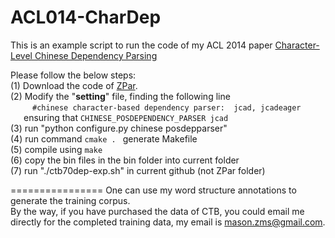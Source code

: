 ACL014-CharDep
================
This is an example script to run the code of my ACL 2014 paper [Character-Level Chinese Dependency Parsing](http://www.aclweb.org/anthology/P/P14/P14-1125.pdf)  


Please follow the below steps:  
(1) Download the code of [ZPar](https://github.com/zhangmeishan/ZPar).  
(2) Modify the "**setting**" file, finding the following line  
&ensp;&ensp;&ensp;&ensp;&ensp;`#chinese character-based dependency parser:	jcad, jcadeager`  
&ensp;&ensp;&ensp;ensuring that `CHINESE_POSDEPENDENCY_PARSER jcad`  
(3) run  "python configure.py chinese posdepparser"  
(4) run command `cmake . `  generate Makefile  
(5) compile using `make `    
(6) copy the bin files in the bin folder into current folder  
(7) run "./ctb70dep-exp.sh" in current github (not ZPar folder)

================
One can use my word structure annotations to generate the training corpus.  
By the way, if you have purchased the data of CTB, you could email me directly for the completed training data, my email is mason.zms@gmail.com.  

